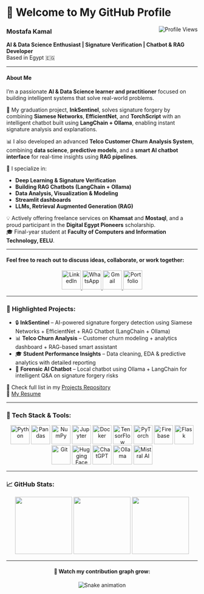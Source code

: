 # 👋 Welcome to My GitHub Profile
<img align="right" src="https://komarev.com/ghpvc/?username=mostafakamal-dev" alt="Profile Views" />

### Mostafa Kamal  
**AI & Data Science Enthusiast | Signature Verification | Chatbot & RAG Developer**  
Based in Egypt 🇪🇬

---

#### About Me

I’m a passionate **AI & Data Science learner and practitioner** focused on building intelligent systems that solve real-world problems.

🔬 My graduation project, **InkSentinel**, solves signature forgery by combining **Siamese Networks**, **EfficientNet**, and **TorchScript** with an intelligent chatbot built using **LangChain + Ollama**, enabling instant signature analysis and explanations.

📊 I also developed an advanced **Telco Customer Churn Analysis System**, combining **data science**, **predictive models**, and a **smart AI chatbot interface** for real-time insights using **RAG pipelines**.

💬 I specialize in:
- **Deep Learning & Signature Verification**
- **Building RAG Chatbots (LangChain + Ollama)**
- **Data Analysis, Visualization & Modeling**
- **Streamlit dashboards**
- **LLMs, Retrieval Augmented Generation (RAG)**

💡 Actively offering freelance services on **Khamsat** and **Mostaql**, and a proud participant in the **Digital Egypt Pioneers** scholarship.  
🎓 Final-year student at **Faculty of Computers and Information Technology, EELU**.

---

#### Feel free to reach out to discuss ideas, collaborate, or work together:

<div align="center">
  <a href="https://www.linkedin.com/in/mostafakamalalnaqib/" target="_blank">
    <img src="https://raw.githubusercontent.com/maurodesouza/profile-readme-generator/master/src/assets/icons/social/linkedin/default.svg" width="50" alt="LinkedIn" />
  </a>
  <a href="https://wa.me/201019845980" target="_blank">
    <img src="https://raw.githubusercontent.com/maurodesouza/profile-readme-generator/master/src/assets/icons/social/whatsapp/default.svg" width="50" alt="WhatsApp" />
  </a>
  <a href="mailto:mostafaalnaqib2@gmail.com" target="_blank">
    <img src="https://raw.githubusercontent.com/maurodesouza/profile-readme-generator/master/src/assets/icons/social/gmail/default.svg" width="50" alt="Gmail" />
  </a>
  <a href="https://mostafakamal.dev" target="_blank">
    <img src="https://img.icons8.com/ios-filled/50/ffffff/domain.png" width="50" alt="Portfolio" />
  </a>
</div>

---

### 🌟 Highlighted Projects:
- 🔒 **InkSentinel** – AI-powered signature forgery detection using Siamese Networks + EfficientNet + RAG Chatbot (LangChain + Ollama)
- 📊 **Telco Churn Analysis** – Customer churn modeling + analytics dashboard + RAG-based smart assistant
- 🎓 **Student Performance Insights** – Data cleaning, EDA & predictive analytics with detailed reporting
- 🤖 **Forensic AI Chatbot** – Local chatbot using Ollama + LangChain for intelligent Q&A on signature forgery risks

📂 Check full list in my [Projects Repository](https://github.com/Naqib1?tab=repositories)  
📄 [My Resume](https://github.com/MostafaKamal-Dev/MostafaKamal-Dev/blob/main/Resume.pdf)

---

### 🔧 Tech Stack & Tools:
<div align="center">
  <img src="https://cdn.jsdelivr.net/gh/devicons/devicon/icons/python/python-original.svg" height="50" alt="Python" />
  <img src="https://cdn.jsdelivr.net/gh/devicons/devicon/icons/pandas/pandas-original.svg" height="50" alt="Pandas" />
  <img src="https://cdn.jsdelivr.net/gh/devicons/devicon/icons/numpy/numpy-original.svg" height="50" alt="NumPy" />
  <img src="https://cdn.jsdelivr.net/gh/devicons/devicon/icons/jupyter/jupyter-original.svg" height="50" alt="Jupyter" />
  <img src="https://cdn.jsdelivr.net/gh/devicons/devicon/icons/docker/docker-original.svg" height="50" alt="Docker" />
  <img src="https://cdn.jsdelivr.net/gh/devicons/devicon/icons/tensorflow/tensorflow-original.svg" height="50" alt="TensorFlow" />
  <img src="https://cdn.jsdelivr.net/gh/devicons/devicon/icons/pytorch/pytorch-original.svg" height="50" alt="PyTorch" />
  <img src="https://cdn.jsdelivr.net/gh/devicons/devicon/icons/firebase/firebase-plain.svg" height="50" alt="Firebase" />
  <img src="https://upload.wikimedia.org/wikipedia/commons/3/38/Flask_logo.svg" height="50" alt="Flask" />
  <img src="https://cdn.jsdelivr.net/gh/devicons/devicon/icons/git/git-original.svg" height="50" alt="Git" />
  <img src="https://huggingface.co/front/assets/huggingface_logo.svg" height="50" alt="Hugging Face" />
  <img src="https://upload.wikimedia.org/wikipedia/commons/thumb/e/ef/ChatGPT-Logo.svg/250px-ChatGPT-Logo.svg.png" height="50" alt="ChatGPT" />
  <img src="https://registry.npmmirror.com/@lobehub/icons-static-png/latest/files/light/ollama.png" height="50" alt="Ollama" />
  <img src="https://upload.wikimedia.org/wikipedia/commons/e/e6/Mistral_AI_logo_%282025%E2%80%93%29.svg" height="50" alt="Mistral AI" />
</div>

---

### 📈 GitHub Stats:
<div align="center">
  <img src="https://github-readme-stats.vercel.app/api?username=MostafaKamal-Dev&show_icons=true&theme=tokyonight&count_private=true" height="150" />
  <img src="https://streak-stats.demolab.com?user=MostafaKamal-Dev&theme=tokyonight" height="150" />
  <img src="https://github-readme-stats.vercel.app/api/top-langs/?username=MostafaKamal-Dev&layout=compact&theme=tokyonight" height="150" />
</div>

---

<div align="center">
  <h4>🐍 Watch my contribution graph grow:</h4>
  <img src="https://raw.githubusercontent.com/MostafaKamal-Dev/MostafaKamal-Dev/output/snake.svg" alt="Snake animation" />
</div>
